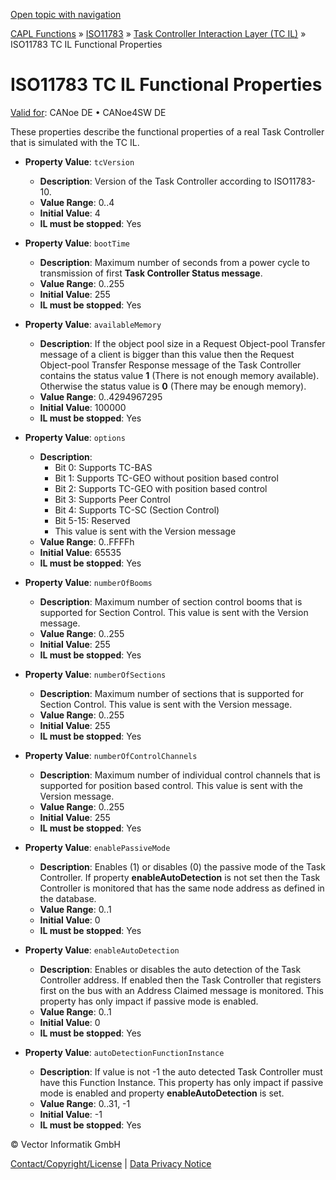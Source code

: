 [Open topic with navigation](../../../../../CANoeDEFamily.htm#Topics/CAPLFunctions/ISO11783/ISOInteractionLayerTC/CAPLfunctionsISOILTCProperties.md)

[CAPL Functions](../../CAPLfunctions.md) » [ISO11783](../CAPLfunctionsISO11783Overview.md) » [Task Controller Interaction Layer (TC IL)](CAPLfunctionsISOILTCOverview.md) » ISO11783 TC IL Functional Properties

# ISO11783 TC IL Functional Properties

[Valid for](../../../Shared/FeatureAvailability.md): CANoe DE • CANoe4SW DE

These properties describe the functional properties of a real Task Controller that is simulated with the TC IL.

- **Property Value**: `tcVersion`
  - **Description**: Version of the Task Controller according to ISO11783-10.
  - **Value Range**: 0..4
  - **Initial Value**: 4
  - **IL must be stopped**: Yes

- **Property Value**: `bootTime`
  - **Description**: Maximum number of seconds from a power cycle to transmission of first **Task Controller Status message**.
  - **Value Range**: 0..255
  - **Initial Value**: 255
  - **IL must be stopped**: Yes

- **Property Value**: `availableMemory`
  - **Description**: If the object pool size in a Request Object-pool Transfer message of a client is bigger than this value then the Request Object-pool Transfer Response message of the Task Controller contains the status value **1** (There is not enough memory available). Otherwise the status value is **0** (There may be enough memory).
  - **Value Range**: 0..4294967295
  - **Initial Value**: 100000
  - **IL must be stopped**: Yes

- **Property Value**: `options`
  - **Description**:
    - Bit 0: Supports TC-BAS
    - Bit 1: Supports TC-GEO without position based control
    - Bit 2: Supports TC-GEO with position based control
    - Bit 3: Supports Peer Control
    - Bit 4: Supports TC-SC (Section Control)
    - Bit 5-15: Reserved
    - This value is sent with the Version message
  - **Value Range**: 0..FFFFh
  - **Initial Value**: 65535
  - **IL must be stopped**: Yes

- **Property Value**: `numberOfBooms`
  - **Description**: Maximum number of section control booms that is supported for Section Control. This value is sent with the Version message.
  - **Value Range**: 0..255
  - **Initial Value**: 255
  - **IL must be stopped**: Yes

- **Property Value**: `numberOfSections`
  - **Description**: Maximum number of sections that is supported for Section Control. This value is sent with the Version message.
  - **Value Range**: 0..255
  - **Initial Value**: 255
  - **IL must be stopped**: Yes

- **Property Value**: `numberOfControlChannels`
  - **Description**: Maximum number of individual control channels that is supported for position based control. This value is sent with the Version message.
  - **Value Range**: 0..255
  - **Initial Value**: 255
  - **IL must be stopped**: Yes

- **Property Value**: `enablePassiveMode`
  - **Description**: Enables (1) or disables (0) the passive mode of the Task Controller. If property **enableAutoDetection** is not set then the Task Controller is monitored that has the same node address as defined in the database.
  - **Value Range**: 0..1
  - **Initial Value**: 0
  - **IL must be stopped**: Yes

- **Property Value**: `enableAutoDetection`
  - **Description**: Enables or disables the auto detection of the Task Controller address. If enabled then the Task Controller that registers first on the bus with an Address Claimed message is monitored. This property has only impact if passive mode is enabled.
  - **Value Range**: 0..1
  - **Initial Value**: 0
  - **IL must be stopped**: Yes

- **Property Value**: `autoDetectionFunctionInstance`
  - **Description**: If value is not -1 the auto detected Task Controller must have this Function Instance. This property has only impact if passive mode is enabled and property **enableAutoDetection** is set.
  - **Value Range**: 0..31, -1
  - **Initial Value**: -1
  - **IL must be stopped**: Yes

© Vector Informatik GmbH

[Contact/Copyright/License](../../../Shared/ContactCopyrightLicense.md) | [Data Privacy Notice](https://www.vector.com/int/en/company/get-info/privacy-policy/)
